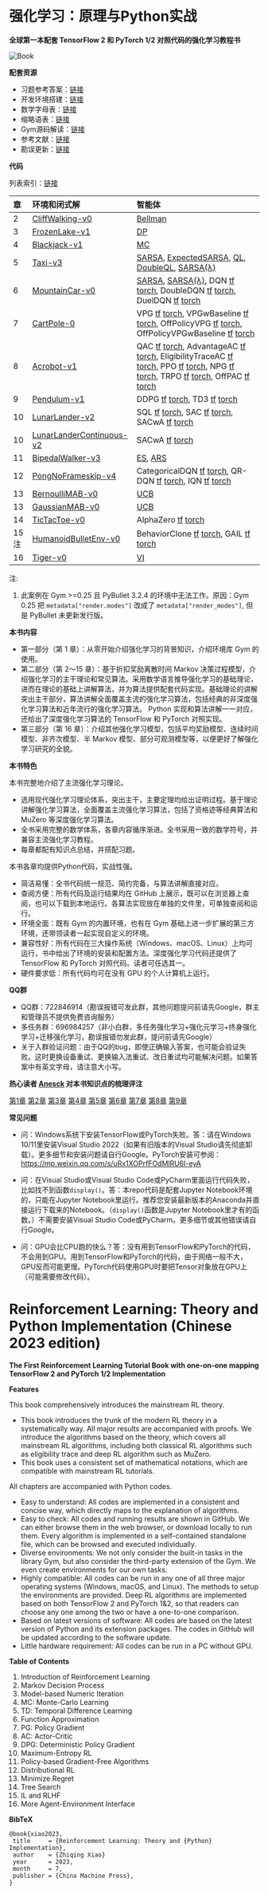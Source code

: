 # 强化学习：原理与Python实战

**全球第一本配套 TensorFlow 2 和 PyTorch 1/2 对照代码的强化学习教程书**

![Book](https://zhiqingxiao.github.io/images/book/rlzh2023.jpg)

**配套资源**

- 习题参考答案：[链接](https://zhiqingxiao.github.io/rl-book/zh2023/choice.html)
- 开发环境搭建：[链接](https://github.com/ZhiqingXiao/rl-book/blob/master/zh2023/setup/setupwin.md)
- 数学字母表：[链接](https://zhiqingxiao.github.io/rl-book/zh2023/notation.html)
- 缩略语表：[链接](https://github.com/zhiqingxiao/rl-book/blob/master/zh2023/abbreviation.md)
- Gym源码解读：[链接](https://github.com/ZhiqingXiao/rl-book/blob/master/zh2023/gym.md)
- 参考文献：[链接](https://github.com/zhiqingxiao/rl-book/blob/master/zh2023/bibliography.md)
- 勘误更新：[链接](https://github.com/zhiqingxiao/rl-book/blob/master/zh2023/errata/202307.md)

**代码**

列表索引：[链接](https://github.com/zhiqingxiao/rl-book/blob/master/zh2023/code.md)

| 章 | 环境和闭式解 | 智能体 |
| :--- | :--- | :--- |
| 2 | [CliffWalking-v0](https://zhiqingxiao.github.io/rl-book/en2023/code/CliffWalking-v0_ClosedForm.html) | [Bellman](https://zhiqingxiao.github.io/rl-book/en2023/code/CliffWalking-v0_Bellman_demo.html) |
| 3 | [FrozenLake-v1](https://zhiqingxiao.github.io/rl-book/en2023/code/FrozenLake-v1_ClosedForm.html)| [DP](https://zhiqingxiao.github.io/rl-book/en2023/code/FrozenLake-v1_DP_demo.html) |
| 4 | [Blackjack-v1](https://zhiqingxiao.github.io/rl-book/en2023/code/Blackjack-v1_ClosedForm.html) | [MC](https://zhiqingxiao.github.io/rl-book/en2023/code/Blackjack-v1_MonteCarlo_demo.html) |
| 5 | [Taxi-v3](https://zhiqingxiao.github.io/rl-book/en2023/code/Taxi-v3_ClosedForm.html) | [SARSA](https://zhiqingxiao.github.io/rl-book/en2023/code/Taxi-v3_SARSA_demo.html), [ExpectedSARSA](https://zhiqingxiao.github.io/rl-book/en2023/code/Taxi-v3_ExpectedSARSA.html), [QL](https://zhiqingxiao.github.io/rl-book/en2023/code/Taxi-v3_QLearning.html), [DoubleQL](https://zhiqingxiao.github.io/rl-book/en2023/code/Taxi-v3_DoubleQLearning.html), [SARSA(λ)](https://zhiqingxiao.github.io/rl-book/en2023/code/Taxi-v3_SARSALambda.html) |
| 6 | [MountainCar-v0](https://zhiqingxiao.github.io/rl-book/en2023/code/MountainCar-v0_ClosedForm.html) | [SARSA](https://zhiqingxiao.github.io/rl-book/en2023/code/MountainCar-v0_SARSA.html), [SARSA(λ)](https://zhiqingxiao.github.io/rl-book/en2023/code/MountainCar-v0_SARSAlambda.html), DQN [tf](https://zhiqingxiao.github.io/rl-book/en2023/code/MountainCar-v0_DQN_tf.html) [torch](https://zhiqingxiao.github.io/rl-book/en2023/code/MountainCar-v0_DQN_torch.html), DoubleDQN [tf](https://zhiqingxiao.github.io/rl-book/en2023/code/MountainCar-v0_DoubleDQN_tf.html) [torch](https://zhiqingxiao.github.io/rl-book/en2023/code/MountainCar-v0_DoubleDQN_torch.html), DuelDQN [tf](https://zhiqingxiao.github.io/rl-book/en2023/code/MountainCar-v0_DuelDQN_tf.html) [torch](https://zhiqingxiao.github.io/rl-book/en2023/code/MountainCar-v0_DuelDQN_torch.html) |
| 7 | [CartPole-0](https://zhiqingxiao.github.io/rl-book/en2023/code/CartPole-v0_ClosedForm.html) | VPG [tf](https://zhiqingxiao.github.io/rl-book/en2023/code/CartPole-v0_VPG_tf.html) [torch](https://zhiqingxiao.github.io/rl-book/en2023/code/CartPole-v0_VPG_torch.html), VPGwBaseline [tf](https://zhiqingxiao.github.io/rl-book/en2023/code/CartPole-v0_VPGwBaseline_tf.html) [torch](https://zhiqingxiao.github.io/rl-book/en2023/code/CartPole-v0_VPGwBaseline_torch.html), OffPolicyVPG [tf](https://zhiqingxiao.github.io/rl-book/en2023/code/CartPole-v0_OffPolicyVPG_tf.html) [torch](https://zhiqingxiao.github.io/rl-book/en2023/code/CartPole-v0_OffPolicyVPG_torch.html), OffPolicyVPGwBaseline [tf](https://zhiqingxiao.github.io/rl-book/en2023/code/CartPole-v0_OffPolicyVPGwBaseline_tf.html) [torch](https://zhiqingxiao.github.io/rl-book/en2023/code/CartPole-v0_OffPolicyVPGwBaseline_torch.html) |
| 8 | [Acrobot-v1](https://zhiqingxiao.github.io/rl-book/en2023/code/Acrobot-v1_ClosedForm.html) | QAC [tf](https://zhiqingxiao.github.io/rl-book/en2023/code/Acrobot-v1_QActorCritic_tf.html) [torch](https://zhiqingxiao.github.io/rl-book/en2023/code/Acrobot-v1_QActorCritic_torch.html), AdvantageAC [tf](https://zhiqingxiao.github.io/rl-book/en2023/code/Acrobot-v1_AdvantageActorCritic_tf.html) [torch](https://zhiqingxiao.github.io/rl-book/en2023/code/Acrobot-v1_AdvantageActorCritic_torch.html), EligibilityTraceAC [tf](https://zhiqingxiao.github.io/rl-book/en2023/code/Acrobot-v1_EligibilityTraceAC_tf.html) [torch](https://zhiqingxiao.github.io/rl-book/en2023/code/Acrobot-v1_EligibilityTraceAC_torch.html), PPO [tf](https://zhiqingxiao.github.io/rl-book/en2023/code/Acrobot-v1_PPO_tf.html) [torch](https://zhiqingxiao.github.io/rl-book/en2023/code/Acrobot-v1_PPO_torch.html), NPG [tf](https://zhiqingxiao.github.io/rl-book/en2023/code/Acrobot-v1_NPG_tf.html) [torch](https://zhiqingxiao.github.io/rl-book/en2023/code/Acrobot-v1_NPG_torch.html), TRPO [tf](https://zhiqingxiao.github.io/rl-book/en2023/code/Acrobot-v1_TRPO_tf.html) [torch](https://zhiqingxiao.github.io/rl-book/en2023/code/Acrobot-v1_TRPO_torch.html), OffPAC [tf](https://zhiqingxiao.github.io/rl-book/en2023/code/Acrobot-v1_OffPAC_tf.html) [torch](https://zhiqingxiao.github.io/rl-book/en2023/code/Acrobot-v1_OffPAC_torch.html) |
| 9 | [Pendulum-v1](https://zhiqingxiao.github.io/rl-book/en2023/code/Pendulum-v1_ClosedForm.html) | DDPG [tf](https://zhiqingxiao.github.io/rl-book/en2023/code/Pendulum-v1_DDPG_tf.html) [torch](https://zhiqingxiao.github.io/rl-book/en2023/code/Pendulum-v1_DDPG_torch.html), TD3 [tf](https://zhiqingxiao.github.io/rl-book/en2023/code/Pendulum-v1_TD3_tf.html) [torch](https://zhiqingxiao.github.io/rl-book/en2023/code/Pendulum-v1_TD3_torch.html) |
| 10 | [LunarLander-v2](https://zhiqingxiao.github.io/rl-book/en2023/code/LunarLander-v2_ClosedForm.html) | SQL [tf](https://zhiqingxiao.github.io/rl-book/en2023/code/LunarLander-v2_SQL_tf.html) [torch](https://zhiqingxiao.github.io/rl-book/en2023/code/LunarLander-v2_SQL_torch.html), SAC [tf](https://zhiqingxiao.github.io/rl-book/en2023/code/LunarLander-v2_SACwoA_tf.html) [torch](https://zhiqingxiao.github.io/rl-book/en2023/code/LunarLander-v2_SACwoA_torch.html), SACwA [tf](https://zhiqingxiao.github.io/rl-book/en2023/code/LunarLander-v2_SACwA_tf.html) [torch](https://zhiqingxiao.github.io/rl-book/en2023/code/LunarLander-v2_SACwA_torch.html) |
| 10 | [LunarLanderContinuous-v2](https://zhiqingxiao.github.io/rl-book/en2023/code/LunarLanderContinuous-v2_ClosedForm.html) | SACwA [tf](https://zhiqingxiao.github.io/rl-book/en2023/code/LunarLanderContinuous-v2_SACwA_tf.html) [torch](https://zhiqingxiao.github.io/rl-book/en2023/code/LunarLanderContinuous-v2_SACwA_torch.html) |
| 11 | [BipedalWalker-v3](https://zhiqingxiao.github.io/rl-book/en2023/code/BipedalWalker-v3_ClosedForm.html) | [ES](https://zhiqingxiao.github.io/rl-book/en2023/code/BipedalWalker-v3_ES.html), [ARS](https://zhiqingxiao.github.io/rl-book/en2023/code/BipedalWalker-v3_ARS.html) |
| 12 | [PongNoFrameskip-v4](https://zhiqingxiao.github.io/rl-book/en2023/code/PongNoFrameskip-v4_ClosedForm.html) | CategoricalDQN [tf](https://zhiqingxiao.github.io/rl-book/en2023/code/PongNoFrameskip-v4_CategoricalDQN_tf.html) [torch](https://zhiqingxiao.github.io/rl-book/en2023/code/PongNoFrameskip-v4_CategoricalDQN_torch.html), QR-DQN [tf](https://zhiqingxiao.github.io/rl-book/en2023/code/PongNoFrameskip-v4_QRDQN_tf.html) [torch](https://zhiqingxiao.github.io/rl-book/en2023/code/PongNoFrameskip-v4_QRDQN_torch.html), IQN [tf](https://zhiqingxiao.github.io/rl-book/en2023/code/PongNoFrameskip-v4_IQN_tf.html) [torch](https://zhiqingxiao.github.io/rl-book/en2023/code/PongNoFrameskip-v4_IQN_torch.html) |
| 13 | [BernoulliMAB-v0](https://zhiqingxiao.github.io/rl-book/en2023/code/BernoulliMABEnv_demo.html) | [UCB](https://zhiqingxiao.github.io/rl-book/en2023/code/BernoulliMABEnv_demo.html) |
| 13 | [GaussianMAB-v0](https://zhiqingxiao.github.io/rl-book/en2023/code/BernoulliMABEnv_demo.html) | [UCB](https://zhiqingxiao.github.io/rl-book/en2023/code/GaussianMABEnv_demo.html) |
| 14 | [TicTacToe-v0](https://zhiqingxiao.github.io/rl-book/en2023/code/TicTacToe-v0_ExhaustiveSearch.html) | AlphaZero [tf](https://zhiqingxiao.github.io/rl-book/en2023/code/TicTacToe-v0_AlphaZero_tf.html) [torch](https://zhiqingxiao.github.io/rl-book/en2023/code/TicTacToe-v0_AlphaZero_torch.html)  |
| 15 注 | [HumanoidBulletEnv-v0](https://zhiqingxiao.github.io/rl-book/en2023/code/HumanoidBulletEnv-v0_ClosedForm_demo.html) | BehaviorClone [tf](https://zhiqingxiao.github.io/rl-book/en2023/code/HumanoidBulletEnv-v0_BC_tf.html) [torch](https://zhiqingxiao.github.io/rl-book/en2023/code/HumanoidBulletEnv-v0_BC_torch.html), GAIL [tf](https://zhiqingxiao.github.io/rl-book/en2023/code/HumanoidBulletEnv-v0_GAILPPO_tf.html) [torch](https://zhiqingxiao.github.io/rl-book/en2023/code/HumanoidBulletEnv-v0_GAILPPO_torch.html) |
| 16 | [Tiger-v0](https://zhiqingxiao.github.io/rl-book/en2023/code/Tiger-v0_ClosedForm.html) | [VI](https://zhiqingxiao.github.io/rl-book/en2023/code/Tiger-v0_Plan_demo.html)


注:
1. 此案例在 Gym >=0.25 且 PyBullet 3.2.4 的环境中无法工作。原因：Gym 0.25 把 `metadata["render.modes"]` 改成了 `metadata["render_modes"]`, 但是 PyBullet 未更新发行版。


**本书内容**

- 第一部分（第 1 章）：从零开始介绍强化学习的背景知识，介绍环境库 Gym 的使用。
- 第二部分（第 2～15 章）：基于折扣奖励离散时间 Markov 决策过程模型，介绍强化学习的主干理论和常见算法。采用数学语言推导强化学习的基础理论，进而在理论的基础上讲解算法，并为算法提供配套代码实现。基础理论的讲解突出主干部分，算法讲解全面覆盖主流的强化学习算法，包括经典的非深度强化学习算法和近年流行的强化学习算法。 Python 实现和算法讲解一一对应，还给出了深度强化学习算法的 TensorFlow 和 PyTorch 对照实现。
- 第三部分（第 16 章）：介绍其他强化学习模型，包括平均奖励模型、连续时间模型、非齐次模型、半 Markov 模型、部分可观测模型等，以便更好了解强化学习研究的全貌。

**本书特色**

本书完整地介绍了主流强化学习理论。
- 选用现代强化学习理论体系，突出主干，主要定理均给出证明过程。基于理论讲解强化学习算法，全面覆盖主流强化学习算法，包括了资格迹等经典算法和 MuZero 等深度强化学习算法。
- 全书采用完整的数学体系，各章内容循序渐进。全书采用一致的数学符号，并兼容主流强化学习教程。
- 每章都配有知识点总结，并搭配习题。

本书各章均提供Python代码，实战性强。

- 简洁易懂：全书代码统一规范、简约完备，与算法讲解直接对应。
- 查阅方便：所有代码及运行结果均在 GitHub 上展示，既可以在浏览器上查阅，也可以下载到本地运行。各算法实现放在单独的文件里，可单独查阅和运行。
- 环境全面：既有 Gym 的内置环境，也有在 Gym 基础上进一步扩展的第三方环境，还带领读者一起实现自定义的环境。
- 兼容性好：所有代码在三大操作系统（Windows、macOS、Linux）上均可运行，书中给出了环境的安装和配置方法。深度强化学习代码还提供了 TensorFlow 和 PyTorch 对照代码。读者可任选其一。
- 硬件要求低：所有代码均可在没有 GPU 的个人计算机上运行。

**QQ群**

- QQ群：722846914（勘误报错可发此群，其他问题提问前请先Google，群主和管理员不提供免费咨询服务）
- 多任务群：696984257（非小白群，多任务强化学习+强化元学习+终身强化学习+迁移强化学习，勘误报错勿发此群，提问前请先Google）
- 关于入群验证问题：由于QQ的bug，即使正确输入答案，也可能会验证失败。这时更换设备重试、更换输入法重试、改日重试均可能解决问题。如果答案中有英文字母，请注意大小写。

**热心读者 [Anesck](https://github.com/anesck) 对本书知识点的梳理评注**

[第1章](https://anesck.github.io/M-D-R_learning_notes/RLTPI/notes_html/1.chapter_one.html) 
[第2章](https://anesck.github.io/M-D-R_learning_notes/RLTPI/notes_html/2.chapter_two.html) 
[第3章](https://anesck.github.io/M-D-R_learning_notes/RLTPI/notes_html/3.chapter_three.html) 
[第4章](https://anesck.github.io/M-D-R_learning_notes/RLTPI/notes_html/4.chapter_four.html) 
[第5章](https://anesck.github.io/M-D-R_learning_notes/RLTPI/notes_html/5.chapter_five.html) 
[第6章](https://anesck.github.io/M-D-R_learning_notes/RLTPI/notes_html/6.chapter_six.html) 
[第7章](https://anesck.github.io/M-D-R_learning_notes/RLTPI/notes_html/7.chapter_seven.html) 
[第8章](https://anesck.github.io/M-D-R_learning_notes/RLTPI/notes_html/8.chapter_eight.html) 
[第9章](https://anesck.github.io/M-D-R_learning_notes/RLTPI/notes_html/9.chapter_nine.html) 

**常见问题**

- 问：Windows系统下安装TensorFlow或PyTorch失败。答：请在Windows 10/11里安装Visual Studio 2022（如果有旧版本的Visual Studio请先彻底卸载）。更多细节和安装问题请自行Google。PyTorch安装可参阅：https://mp.weixin.qq.com/s/uRx1XOPrfFOdMlRU6I-eyA

- 问：在Visual Studio或Visual Studio Code或PyCharm里面运行代码失败，比如找不到函数`display()`。答：本repo代码是配套Jupyter Notebook环境的，只能在Jupyter Notebook里运行。推荐您安装最新版本的Anaconda并直接运行下载来的Notebook。（`display()`函数是Jupyter Notebook里才有的函数。）不需要安装Visual Studio Code或PyCharm。更多细节或其他错误请自行Google。

- 问：GPU会比CPU跑的快么？答：没有用到TensorFlow和PyTorch的代码，不会用到GPU。用到TensorFlow和PyTorch的代码，由于网络一般不大，GPU反而可能更慢。PyTorch代码使用GPU时要把Tensor对象放在GPU上（可能需要修改代码）。

# Reinforcement Learning: Theory and Python Implementation (Chinese 2023 edition)

**The First Reinforcement Learning Tutorial Book with one-on-one mapping TensorFlow 2 and PyTorch 1/2 Implementation**

**Features**

This book comprehensively introduces the mainstream RL theory.

- This book introduces the trunk of the modern RL theory in a systematically way. All major results are accompanied with proofs. We introduce the algorithms based on the theory, which covers all mainstream RL algorithms, including both classical RL algorithms such as eligibility trace and deep RL algorithm such as MuZero.
- This book uses a consistent set of mathematical notations, which are compatible with mainstream RL tutorials.

All chapters are accompanied with Python codes.

- Easy to understand: All codes are implemented in a consistent and concise way, which directly maps to the explanation of algorithms.
- Easy to check: All codes and running results are shown in GitHub. We can either browse them in the web browser, or download locally to run them. Every algorithm is implemented in a self-contained standalone file, which can be browsed and executed individually.
- Diverse environments: We not only consider the built-in tasks in the library Gym, but also consider the third-party extension of the Gym. We even create environments for our own tasks.
- Highly compatible: All codes can be run in any one of all three major operating systems (Windows, macOS, and Linux). The methods to setup the environments are provided. Deep RL algorithms are implemented based on both TensorFlow 2 and PyTorch 1&2, so that readers can choose any one among the two or have a one-to-one comparison.
- Based on latest versions of software: All codes are based on the latest version of Python and its extension packages. The codes in GitHub will be updated according to the software update.
- Little hardware requirement: All codes can be run in a PC without GPU.

**Table of Contents**

01. Introduction of Reinforcement Learning
02. Markov Decision Process
03. Model-based Numeric Iteration
04. MC: Monte-Carlo Learning
05. TD: Temporal Difference Learning
06. Function Approximation
07. PG: Policy Gradient
08. AC: Actor-Critic
09. DPG: Deterministic Policy Gradient
10. Maximum-Entropy RL
11. Policy-based Gradient-Free Algorithms
12. Distributional RL
13. Minimize Regret
14. Tree Search
15. IL and RLHF
16. More Agent-Environment Interface

**BibTeX**

    @book{xiao2023,
     title     = {Reinforcement Learning: Theory and {Python} Implementation},
     author    = {Zhiqing Xiao}
     year      = 2023,
     month     = 7,
     publisher = {China Machine Press},
    }

